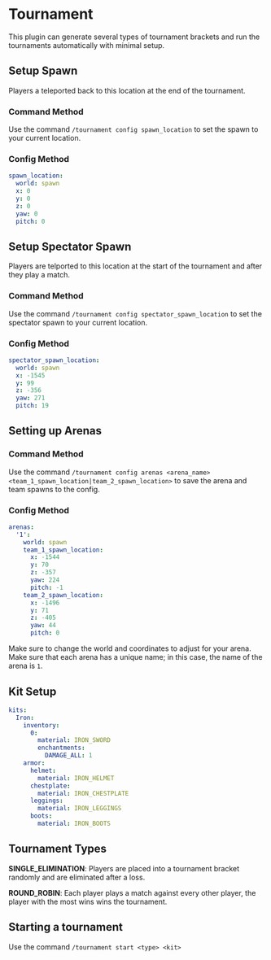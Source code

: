 # Tournament

This plugin can generate several types of tournament brackets and run the tournaments automatically with minimal setup.

## Setup Spawn

Players a teleported back to this location at the end of the tournament.

### Command Method

Use the command `/tournament config spawn_location` to set the spawn to your current location.

### Config Method

```yml
spawn_location:
  world: spawn
  x: 0
  y: 0
  z: 0
  yaw: 0
  pitch: 0
```

## Setup Spectator Spawn

Players are telported to this location at the start of the tournament and after they play a match.

### Command Method

Use the command `/tournament config spectator_spawn_location` to set the spectator spawn to your current location.

### Config Method

```yml
spectator_spawn_location:
  world: spawn
  x: -1545
  y: 99
  z: -356
  yaw: 271
  pitch: 19
```

## Setting up Arenas

### Command Method

Use the command `/tournament config arenas <arena_name> <team_1_spawn_location|team_2_spawn_location>` to save the arena and team spawns to the config.

### Config Method

```yml
arenas:
  '1':
    world: spawn
    team_1_spawn_location:
      x: -1544
      y: 70
      z: -357
      yaw: 224
      pitch: -1
    team_2_spawn_location:
      x: -1496
      y: 71
      z: -405
      yaw: 44
      pitch: 0
```

Make sure to change the world and coordinates to adjust for your arena. Make sure that each arena has a unique name; in this case, the name of the arena is `1`.

## Kit Setup

```yml
kits:
  Iron:
    inventory:
      0:
        material: IRON_SWORD
        enchantments:
          DAMAGE_ALL: 1
    armor:
      helmet:
        material: IRON_HELMET
      chestplate:
        material: IRON_CHESTPLATE
      leggings:
        material: IRON_LEGGINGS
      boots:
        material: IRON_BOOTS
```

## Tournament Types

**SINGLE_ELIMINATION**: Players are placed into a tournament bracket randomly and are eliminated after a loss.

**ROUND_ROBIN**: Each player plays a match against every other player, the player with the most wins wins the tournament.

## Starting a tournament

Use the command `/tournament start <type> <kit>`
